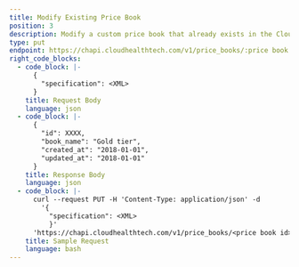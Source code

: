 ```yaml
---
title: Modify Existing Price Book
position: 3
description: Modify a custom price book that already exists in the CloudHealth Platform.
type: put
endpoint: https://chapi.cloudhealthtech.com/v1/price_books/:price book id
right_code_blocks:
  - code_block: |-
      {
        "specification": <XML>
      }
    title: Request Body
    language: json
  - code_block: |-
      {
        "id": XXXX,
        "book_name": "Gold tier",
        "created_at": "2018-01-01",
        "updated_at": "2018-01-01"
      }
    title: Response Body
    language: json
  - code_block: |-
      curl --request PUT -H 'Content-Type: application/json' -d
        '{
          "specification": <XML>
          }'
      'https://chapi.cloudhealthtech.com/v1/price_books/<price book id>?api_key=<your_api_key>'
    title: Sample Request
    language: bash
---
```

